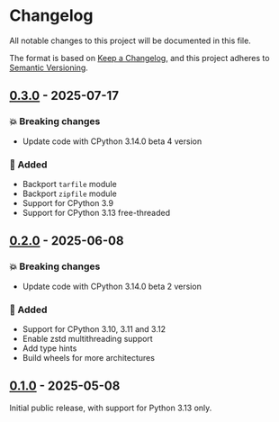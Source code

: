 # Changelog

All notable changes to this project will be documented in this file.

The format is based on [Keep a Changelog](https://keepachangelog.com/), and this project
adheres to [Semantic Versioning](https://semver.org/).

## [0.3.0] - 2025-07-17

[0.3.0]: https://github.com/rogdham/backports.zstd/releases/tag/v0.2.0

### :boom: Breaking changes

- Update code with CPython 3.14.0 beta 4 version

### :rocket: Added

- Backport `tarfile` module
- Backport `zipfile` module
- Support for CPython 3.9
- Support for CPython 3.13 free-threaded

## [0.2.0] - 2025-06-08

[0.2.0]: https://github.com/rogdham/backports.zstd/releases/tag/v0.2.0

### :boom: Breaking changes

- Update code with CPython 3.14.0 beta 2 version

### :rocket: Added

- Support for CPython 3.10, 3.11 and 3.12
- Enable zstd multithreading support
- Add type hints
- Build wheels for more architectures

## [0.1.0] - 2025-05-08

[0.1.0]: https://github.com/rogdham/backports.zstd/releases/tag/v0.1.0

Initial public release, with support for Python 3.13 only.
